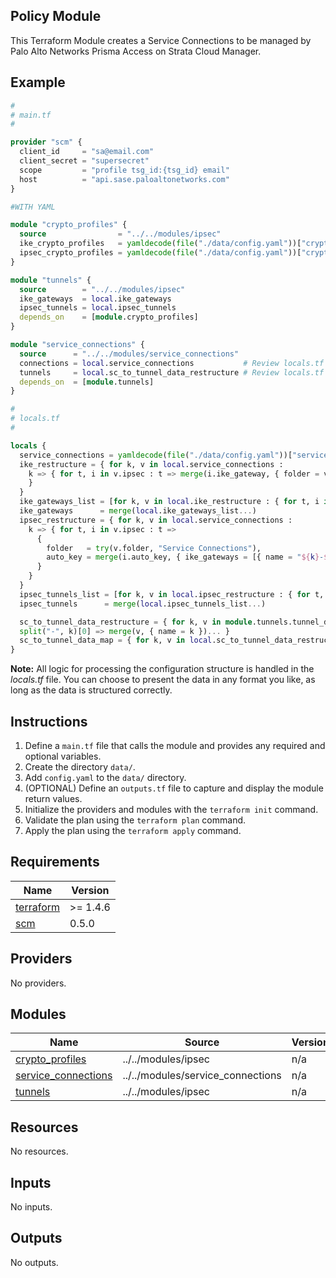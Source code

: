 ## Policy Module

This Terraform Module creates a Service Connections to be managed by Palo Alto Networks Prisma Access on Strata Cloud Manager.

## Example

```terraform
#
# main.tf
#

provider "scm" {
  client_id     = "sa@email.com"
  client_secret = "supersecret"
  scope         = "profile tsg_id:{tsg_id} email"
  host          = "api.sase.paloaltonetworks.com"
}

#WITH YAML

module "crypto_profiles" {
  source                = "../../modules/ipsec"
  ike_crypto_profiles   = yamldecode(file("./data/config.yaml"))["crypto_profiles"]["ike"]   # These are general crypto profiles
  ipsec_crypto_profiles = yamldecode(file("./data/config.yaml"))["crypto_profiles"]["ipsec"] # These are general crypto profiles
}

module "tunnels" {
  source        = "../../modules/ipsec"
  ike_gateways  = local.ike_gateways
  ipsec_tunnels = local.ipsec_tunnels
  depends_on    = [module.crypto_profiles]
}

module "service_connections" {
  source      = "../../modules/service_connections"
  connections = local.service_connections           # Review locals.tf for data inputs
  tunnels     = local.sc_to_tunnel_data_restructure # Review locals.tf for data restructuring
  depends_on  = [module.tunnels]
}
```

```terraform
#
# locals.tf
#

locals {
  service_connections = yamldecode(file("./data/config.yaml"))["service_connections"]
  ike_restructure = { for k, v in local.service_connections :
    k => { for t, i in v.ipsec : t => merge(i.ike_gateway, { folder = v.folder })
    }
  }
  ike_gateways_list = [for k, v in local.ike_restructure : { for t, i in v : "${k}-${t}-ikegw" => i }]
  ike_gateways      = merge(local.ike_gateways_list...)
  ipsec_restructure = { for k, v in local.service_connections :
    k => { for t, i in v.ipsec : t =>
      {
        folder   = try(v.folder, "Service Connections"),
        auto_key = merge(i.auto_key, { ike_gateways = [{ name = "${k}-${t}-ikegw" }] })
      }
    }
  }
  ipsec_tunnels_list = [for k, v in local.ipsec_restructure : { for t, i in v : "${k}-${t}" => i }]
  ipsec_tunnels      = merge(local.ipsec_tunnels_list...)

  sc_to_tunnel_data_restructure = { for k, v in module.tunnels.tunnel_data :
  split("-", k)[0] => merge(v, { name = k })... }
  sc_to_tunnel_data_map = { for k, v in local.sc_to_tunnel_data_restructure : k => { for t in v : t.name => t } }
}
```

**Note:** All logic for processing the configuration structure is handled in the _locals.tf_ file. You can choose to present the data in any format you like, as long as the data is structured correctly.

## Instructions

1. Define a `main.tf` file that calls the module and provides any required and
optional variables.
2. Create the directory `data/`.
3. Add `config.yaml` to the `data/` directory.
4. (OPTIONAL) Define an `outputs.tf` file to capture and display the module
return values.
5. Initialize the providers and modules with the `terraform init` command.
6. Validate the plan using the `terraform plan` command.
7. Apply the plan using the `terraform apply` command. 

<!-- BEGINNING OF PRE-COMMIT-TERRAFORM DOCS HOOK -->
## Requirements

| Name | Version |
|------|---------|
| <a name="requirement_terraform"></a> [terraform](#requirement\_terraform) | >= 1.4.6 |
| <a name="requirement_scm"></a> [scm](#requirement\_scm) | 0.5.0 |

## Providers

No providers.

## Modules

| Name | Source | Version |
|------|--------|---------|
| <a name="module_crypto_profiles"></a> [crypto\_profiles](#module\_crypto\_profiles) | ../../modules/ipsec | n/a |
| <a name="module_service_connections"></a> [service\_connections](#module\_service\_connections) | ../../modules/service_connections | n/a |
| <a name="module_tunnels"></a> [tunnels](#module\_tunnels) | ../../modules/ipsec | n/a |

## Resources

No resources.

## Inputs

No inputs.

## Outputs

No outputs.
<!-- END OF PRE-COMMIT-TERRAFORM DOCS HOOK -->